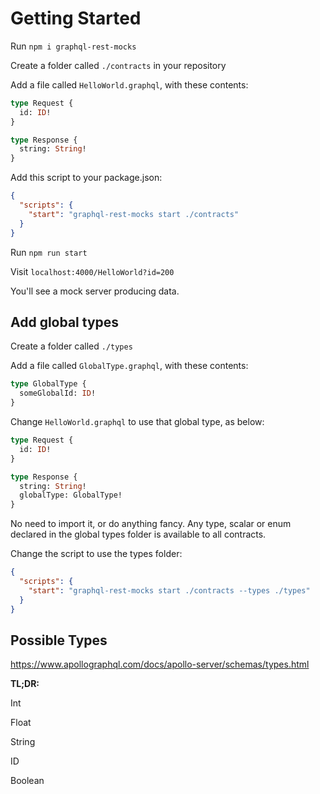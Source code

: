 # Getting Started

Run `npm i graphql-rest-mocks`

Create a folder called `./contracts` in your repository

Add a file called `HelloWorld.graphql`, with these contents:

```graphql
type Request {
  id: ID!
}

type Response {
  string: String!
}
```

Add this script to your package.json:

```json
{
  "scripts": {
    "start": "graphql-rest-mocks start ./contracts"
  }
}
```

Run `npm run start`

Visit `localhost:4000/HelloWorld?id=200`

You'll see a mock server producing data.

## Add global types

Create a folder called `./types`

Add a file called `GlobalType.graphql`, with these contents:

```graphql
type GlobalType {
  someGlobalId: ID!
}
```

Change `HelloWorld.graphql` to use that global type, as below:

```graphql
type Request {
  id: ID!
}

type Response {
  string: String!
  globalType: GlobalType!
}
```

No need to import it, or do anything fancy. Any type, scalar or enum declared in the global types folder is available to all contracts.

Change the script to use the types folder:

```json
{
  "scripts": {
    "start": "graphql-rest-mocks start ./contracts --types ./types"
  }
}
```

## Possible Types

https://www.apollographql.com/docs/apollo-server/schemas/types.html

**TL;DR:**

Int

Float

String

ID

Boolean
